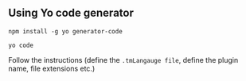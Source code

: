 ## Using Yo code generator

`npm install -g yo generator-code`

`yo code`

Follow the instructions (define the `.tmLangauge file`, define the plugin name, file extensions etc.)
